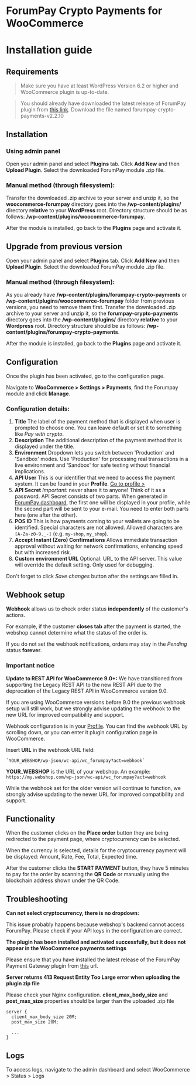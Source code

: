 # ForumPay Crypto Payments for WooCommerce
# Installation guide

## Requirements

> Make sure you have at least WordPress Version 6.2 or higher and WooCommerce plugin is up-to-date.

> You should already have downloaded the latest release of ForumPay plugin from [this link](https://github.com/forumpay/woocommerce-payment-gateway-plugin/releases/latest).
Download the file named forumpay-crypto-payments-v2.2.10

## Installation

### Using admin panel

Open your admin panel and select **Plugins** tab. Click **Add New** and then **Upload Plugin**.
Select the downloaded ForumPay module .zip file.

### Manual method (through filesystem):

Transfer the downloaded .zip archive to your server and unzip it, so the **woocommerce-forumpay** directory goes into the **/wp-content/plugins/** directory **relative** to your **WordPress** root.
Directory structure should be as follows: **/wp-content/plugins/woocommerce-forumpay**.

After the module is installed, go back to the **Plugins** page and activate it.

## Upgrade from previous version

Open your admin panel and select **Plugins** tab. Click **Add New** and then **Upload Plugin**.
Select the downloaded ForumPay module .zip file.

### Manual method (through filesystem):

As you already have **/wp-content/plugins/forumpay-crypto-payments** or **/wp-content/plugins/woocommerce-forumpay** folder from previous versions, you need to remove them first.
Transfer the downloaded .zip archive to your server and unzip it, so the **forumpay-crypto-payments** directory goes into the **/wp-content/plugins/** directory **relative** to your **Wordpress** root.
Directory structure should be as follows: **/wp-content/plugins/forumpay-crypto-payments**.

After the module is installed, go back to the **Plugins** page and activate it.

## Configuration

Once the plugin has been activated, go to the configuration page.

Navigate to **WooCommerce > Settings > Payments**, find the Forumpay module and click **Manage**.

### Configuration details:

1. **Title**
   The label of the payment method that is displayed when user is prompted to choose one. You can leave default or set it to something like *Pay with crypto*.
2. **Description**
   The additional description of the payment method that is displayed under the title.
3. **Environment**
   Dropdown lets you switch between 'Production' and 'Sandbox' modes.
   Use 'Production' for processing real transactions in a live environment and
   'Sandbox' for safe testing without financial implications.
4. **API User**
   This is our identifier that we need to access the payment system.
   It can be found in your **Profile**.
   [Go to profile >](https://dashboard.forumpay.com/pay/userPaymentGateway.api_settings)
5. **API Secret**
   _Important:_ never share it to anyone!
   Think of it as a password.
   API Secret consists of two parts. When generated in [ForumPay dashboard](https://dashboard.forumpay.com/pay/userPaymentGateway.api_settings),
   the first one will be displayed in your profile, while the second part will be sent to your e-mail.
   You need to enter both parts here (one after the other).
6. **POS ID**
   This is how payments coming to your wallets are going to be identified.
   Special characters are not allowed. Allowed characters are: `[A-Za-z0-9._-]` (e.g. `my-shop`, `my_shop`).
7. **Accept Instant (Zero) Confirmations**
   Allows immediate transaction approval without waiting for network confirmations, enhancing speed but with increased risk.
8. **Custom environment URL**
    Optional: URL to the API server. This value will override the default setting. Only used for debugging.

Don't forget to click *Save changes* button after the settings are filled in.

## Webhook setup

**Webhook** allows us to check order status **independently** of the customer's actions.

For example, if the customer **closes tab** after the payment is started, the webshop cannot determine what the status of the order is.

If you do not set the webhook notifications, orders may stay in the *Pending* status **forever**.

### Important notice

**Update to REST API for WooCommerce 9.0+:**
We have transitioned from supporting the Legacy REST API to the new REST API due to the deprecation of the Legacy REST API in WooCommerce version 9.0.

If you are using WooCommerce versions before 9.0 the previous webhook setup will still work, but we strongly advise updating the webhook to the new URL for improved compatibility and support.

Webhook configuration is in your [Profile](https://dashboard.forumpay.com/pay/userPaymentGateway.api_settings#webhook_notifications). You can find the webhook URL by scrolling down, or you can enter it plugin configuration page in WooCommerce.

Insert **URL** in the webhook URL field:
   ```
   `YOUR_WEBSHOP/wp-json/wc-api/wc_forumpay?act=webhook`
   ```

**YOUR_WEBSHOP** is the URL of your webshop. An example:
`https://my.webshop.com/wp-json/wc-api/wc_forumpay?act=webhook`

While the webhook set for the older version will continue to function, we strongly advise updating to the newer URL for improved compatibility and support.

## Functionality

When the customer clicks on the **Place order** button they are being redirected to the payment page, where cryptocurrency can be selected.

When the currency is selected, details for the cryptocurrency payment will be displayed: Amount, Rate, Fee, Total, Expected time.

After the customer clicks the **START PAYMENT** button, they have 5 minutes to pay for the order by scanning the **QR Code** or manually using the blockchain address shown under the QR Code.

## Troubleshooting

**Can not select cryptocurrency, there is no dropdown:**

This issue probably happens because webshop's backend cannot access ForumPay.
Please check if your API keys in the configuration are correct.

**The plugin has been installed and activated successfully, but it does not appear in the WooCommerce payments settings**

Please ensure that you have installed the latest release of the ForumPay Payment Gateway plugin from [this](https://github.com/forumpay/woocommerce-payment-gateway-plugin/releases/latest) url.

**Server returns **413 Request Entity Too Large** error when uploading the plugin zip file**

Please check your Nginx configuration. **client_max_body_size** and **post_max_size** properties should be larger than the uploaded .zip file
```
server {
  client_max_body_size 20M;
  post_max_size 20M;

  ...
}
```

## Logs

To access logs, navigate to the admin dashboard and select WooCommerce > Status > Logs
